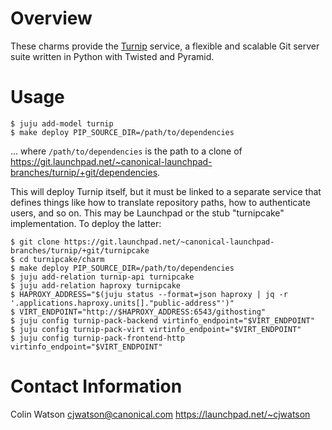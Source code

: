 # Overview

These charms provide the [Turnip](https://launchpad.net/turnip) service, a
flexible and scalable Git server suite written in Python with Twisted and
Pyramid.

# Usage

    $ juju add-model turnip
    $ make deploy PIP_SOURCE_DIR=/path/to/dependencies

... where `/path/to/dependencies` is the path to a clone of
https://git.launchpad.net/~canonical-launchpad-branches/turnip/+git/dependencies.

This will deploy Turnip itself, but it must be linked to a separate service
that defines things like how to translate repository paths, how to
authenticate users, and so on.  This may be Launchpad or the stub
"turnipcake" implementation.  To deploy the latter:

    $ git clone https://git.launchpad.net/~canonical-launchpad-branches/turnip/+git/turnipcake
    $ cd turnipcake/charm
    $ make deploy PIP_SOURCE_DIR=/path/to/dependencies
    $ juju add-relation turnip-api turnipcake
    $ juju add-relation haproxy turnipcake
    $ HAPROXY_ADDRESS="$(juju status --format=json haproxy | jq -r '.applications.haproxy.units[]."public-address"')"
    $ VIRT_ENDPOINT="http://$HAPROXY_ADDRESS:6543/githosting"
    $ juju config turnip-pack-backend virtinfo_endpoint="$VIRT_ENDPOINT"
    $ juju config turnip-pack-virt virtinfo_endpoint="$VIRT_ENDPOINT"
    $ juju config turnip-pack-frontend-http virtinfo_endpoint="$VIRT_ENDPOINT"

# Contact Information

Colin Watson <cjwatson@canonical.com>
https://launchpad.net/~cjwatson
